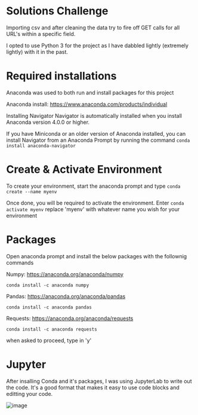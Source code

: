 # Solutions Challenge
Importing csv and after cleaning the data try to fire off GET calls for all URL's within a specific field.

I opted to use Python 3 for the project as I have dabbled lightly (extremely lightly) with it in the past.

# Required installations
Anaconda was used to both run and install packages for this project

Anaconda install: https://www.anaconda.com/products/individual

Installing Navigator
Navigator is automatically installed when you install Anaconda version 4.0.0 or higher.

If you have Miniconda or an older version of Anaconda installed, you can install Navigator from an Anaconda Prompt by running the command ```conda install anaconda-navigator```

# Create & Activate Environment

To create your environment, start the anaconda prompt and type ```conda create --name myenv```

Once done, you will be required to activate the environment. Enter ```conda activate myenv```
replace 'myenv' with whatever name you wish for your environment

# Packages

Open anaconda prompt and install the below packages with the follownig commands

Numpy: https://anaconda.org/anaconda/numpy

```conda install -c anaconda numpy```

Pandas: https://anaconda.org/anaconda/pandas

```conda install -c anaconda pandas```

Requests: https://anaconda.org/anaconda/requests

```conda install -c anaconda requests```

when asked to proceed, type in 'y'

# Jupyter

After insalling Conda and it's packages, I was using JupyterLab to write out the code.
It's a good format that makes it easy to use code blocks and editting your code.

![image](https://user-images.githubusercontent.com/95093171/143609555-fdd42365-a84e-416f-821a-260e60f918c2.png)

